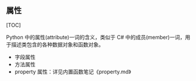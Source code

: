 ## 属性 

[TOC]

Python 中的属性(attribute)一词的含义，类似于 C# 中的成员(member)一词，用于描述类包含的各种数据对象和函数对象。

- 字段属性
- 方法属性
- property 属性：详见内置函数笔记《property.md》